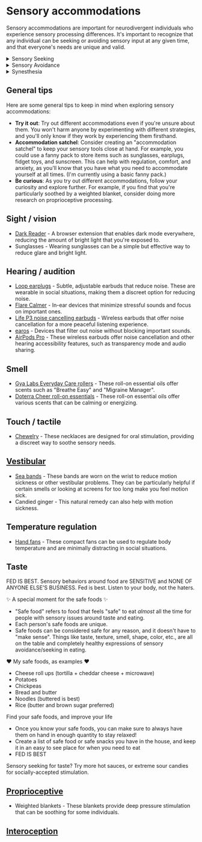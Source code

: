 # Sensory accommodations

Sensory accommodations are important for neurodivergent individuals who experience sensory processing differences. It's important to recognize that any individual can be seeking or avoiding sensory input at any given time, and that everyone's needs are unique and valid.

<details>
<summary>Sensory Seeking</summary>
<br>
Sensory seeking behavior helps us address understimulation. Sensory seeking is a way for us to find the amount of stimulation we need to regulate our systems properly. If you seek out strong flavors or dynamic textures, you may be sensory seeking to address an understimulated nervous system.
</details>

<details>
<summary>Sensory Avoidance</summary>
<br>
Sensory avoidance protects us from overstimulation. Overstimulation can com or feel overwhelmed or uncomfortable with certain textures, tastes, or smells. It is important to approach these experiences from the perspective of individuals who have personal experience with them, rather than imposing external judgments. Accommodations for sensory avoidance may include things like noise-cancelling headphones or sunglasses.
</details>
<details>
<summary>Synesthesia</summary>
<br>
Synesthesia involves your perception of sensory information. Sometimes different accommodations, such as using sea-sickness remedies for smells or incorporating pleasant smells to combat motion sickness, can provide unexpected comfort.
</details>

## General tips

Here are some general tips to keep in mind when exploring sensory accommodations:

- **Try it out**: Try out different accommodations even if you're unsure about them. You won't harm anyone by experimenting with different strategies, and you'll only know if they work by experiencing them firsthand.
- **Accommodation satchel**: Consider creating an "accommodation satchel" to keep your sensory tools close at hand. For example, you could use a fanny pack to store items such as sunglasses, earplugs, fidget toys, and sunscreen. This can help with regulation, comfort, and anxiety, as you'll know that you have what you need to accommodate yourself at all times. (I'm currently using a basic fanny pack.)
- **Be curious**: As you try out different accommodations, follow your curiosity and explore further. For example, if you find that you're particularly soothed by a weighted blanket, consider doing more research on proprioceptive processing.

## Sight / vision

- [Dark Reader](https://darkreader.org/) - A browser extension that enables dark mode everywhere, reducing the amount of bright light that you're exposed to.
- Sunglasses - Wearing sunglasses can be a simple but effective way to reduce glare and bright light.

## Hearing / audition

- [Loop earplugs](https://www.loopearplugs.com/) - Subtle, adjustable earbuds that reduce noise. These are wearable in social situations, making them a discreet option for reducing noise.
- [Flare Calmer](https://www.flareaudio.com/products/calmer) - In-ear devices that minimize stressful sounds and focus on important ones.
- [Life P3 noise cancelling earbuds](https://uk.soundcore.com/collections/true-wireless/products/a3939011) - Wireless earbuds that offer noise cancellation for a more peaceful listening experience.
- [earos](https://earos.com/) - Devices that filter out noise without blocking important sounds.
- [AirPods Pro](https://www.apple.com/airpods-pro/) - These wireless earbuds offer noise cancellation and other hearing accessibility features, such as transparency mode and audio sharing.

## Smell

- [Gya Labs Everyday Care rollers](https://gyalabs.com/collections/everyday-care) - These roll-on essential oils offer scents such as "Breathe Easy" and "Migraine Manager".
- [Doterra Cheer roll-on essentials](https://www.doterra.com/DE/en_DE/pl/roll-on-essentials) - These roll-on essential oils offer various scents that can be calming or energizing.

## Touch / tactile

- [Chewelry](https://www.arktherapeutic.com/chewelry/) - These necklaces are designed for oral stimulation, providing a discreet way to soothe sensory needs.

## [Vestibular](https://sensoryprocessinghub.humber.nhs.uk/sense-vestibular-system/)

- [Sea bands](https://www.sea-band.com/) - These bands are worn on the wrist to reduce motion sickness or other vestibular problems. They can be particularly helpful if certain smells or looking at screens for too long make you feel motion sick.
- Candied ginger - This natural remedy can also help with motion sickness.

## Temperature regulation

- [Hand fans](https://www.etsy.com/market/cork_hand_fan) - These compact fans can be used to regulate body temperature and are minimally distracting in social situations.

## Taste

FED IS BEST. Sensory behaviors around food are SENSITIVE and NONE OF ANYONE ELSE'S BUSINESS. Fed is best. Listen to your body, not the haters.

:sparkles: A special moment for the safe foods :sparkles:
- "Safe food" refers to food that feels "safe" to eat _almost_ all the time for people with sensory issues around taste and eating.
- Each person's safe foods are unique. 
- Safe foods can be considered safe for any reason, and it doesn't have to "make sense". Things like taste, texture, smell, shape, color, etc., are all on the table and completely healthy expressions of sensory avoidance/seeking in eating.

:heart: My safe foods, as examples :heart:
  - Cheese roll ups (tortilla + cheddar cheese + microwave)
  - Potatoes
  - Chickpeas
  - Bread and butter
  - Noodles (buttered is best)
  - Rice (butter and brown sugar preferred) 

Find your safe foods, and improve your life
- Once you know your safe foods, you can make sure to always have them on hand in enough quantity to stay relaxed! 
- Create a list of safe food or safe snacks you have in the house, and keep it in an easy to see place for when you need to eat
- FED IS BEST

Sensory seeking for taste? Try more hot sauces, or extreme sour candies for socially-accepted stimulation.

## [Proprioceptive](https://sensoryprocessinghub.humber.nhs.uk/sense-proprioception/)

- Weighted blankets - These blankets provide deep pressure stimulation that can be soothing for some individuals.

## [Interoception](https://sensoryprocessinghub.humber.nhs.uk/sense-interoception/)
